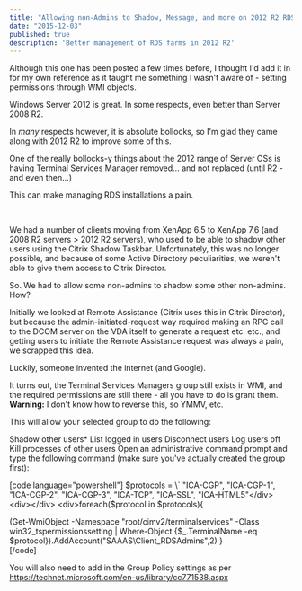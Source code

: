 ```yaml
---
title: "Allowing non-Admins to Shadow, Message, and more on 2012 R2 RDS..."
date: "2015-12-03"
published: true
description: 'Better management of RDS farms in 2012 R2'
---
```


Although this one has been posted a few times before, I thought I'd add it in for my own reference as it taught me something I wasn't aware of - setting permissions through WMI objects.

Windows Server 2012 is great. In some respects, even better than Server 2008 R2.

In _many_ respects however, it is absolute bollocks, so I'm glad they came along with 2012 R2 to improve some of this.

One of the really bollocks-y things about the 2012 range of Server OSs is having Terminal Services Manager removed... and not replaced (until R2 - and even then...)

This can make managing RDS installations a pain.

 

We had a number of clients moving from XenApp 6.5 to XenApp 7.6 (and 2008 R2 servers > 2012 R2 servers), who used to be able to shadow other users using the Citrix Shadow Taskbar. Unfortunately, this was no longer possible, and because of some Active Directory peculiarities, we weren't able to give them access to Citrix Director.

So. We had to allow some non-admins to shadow some other non-admins. How?

Initially we looked at Remote Assistance (Citrix uses this in Citrix Director), but because the admin-initiated-request way required making an RPC call to the DCOM server on the VDA itself to generate a request etc. etc., and getting users to initiate the Remote Assistance request was always a pain, we scrapped this idea.

Luckily, someone invented the internet (and Google).

It turns out, the Terminal Services Managers group still exists in WMI, and the required permissions are still there - all you have to do is grant them. **Warning:** I don't know how to reverse this, so YMMV, etc.

This will allow your selected group to do the following:

Shadow other users\* List logged in users Disconnect users Log users off Kill processes of other users Open an administrative command prompt and type the following command (make sure you've actually created the group first):

\[code language="powershell"\] $protocols = \` "ICA-CGP", "ICA-CGP-1", "ICA-CGP-2", "ICA-CGP-3", "ICA-TCP", "ICA-SSL", "ICA-HTML5"</div> <div></div> <div>foreach($protocol in $protocols){</div> <div>(Get-WmiObject -Namespace "root/cimv2/terminalservices" -Class win32\_tspermissionssetting | Where-Object {$\_.TerminalName -eq $protocol}).AddAccount("SAAAS\\Client\_RDSAdmins",2) }</div> <div>\[/code\]

You will also need to add in the Group Policy settings as per https://technet.microsoft.com/en-us/library/cc771538.aspx

